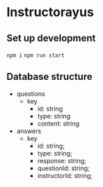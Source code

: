 # Instructorayus
## Set up development
`npm i`
`npm run start`

## Database structure
- questions
  - key
    - id: string
    - type: string
    - content: string
- answers
  - key
    - id: string;
    - type: string;
    - response: string;
    - questionId: string;
    - instructorId: string;